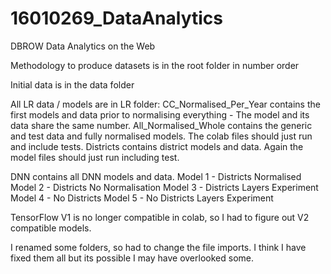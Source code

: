 # 16010269_DataAnalytics
DBROW Data Analytics on the Web

Methodology to produce datasets is in the root folder in number order

Initial data is in the data folder

All LR data / models are in LR folder:
CC_Normalised_Per_Year contains the first models and data prior to normalising everything - The model and its data share the same number.
All_Normalised_Whole contains the generic and test data and fully normalised models. The colab files should just run and include tests.
Districts contains district models and data. Again the model files should just run including test.

DNN contains all DNN models and data.
Model 1 - Districts Normalised
Model 2 - Districts No Normalisation
Model 3 - Districts Layers Experiment
Model 4 - No Districts
Model 5 - No Districts Layers Experiment

TensorFlow V1 is no longer compatible in colab, so I had to figure out V2 compatible models.

I renamed some folders, so had to change the file imports. I think I have fixed them all but its possible I may have overlooked some.
